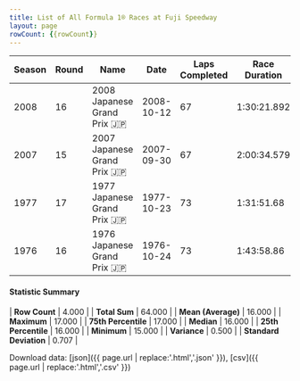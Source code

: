 ```yaml
---
title: List of All Formula 1® Races at Fuji Speedway
layout: page
rowCount: {{rowCount}}
---
```


| Season | Round | Name | Date | Laps Completed | Race Duration | Winning Driver | Winning Constructor |
|--|--|--|--|--|--|--|--|
| 2008 | 16 | 2008 Japanese Grand Prix 🇯🇵 | 2008-10-12 | 67 | 1:30:21.892 | Fernando Alonso 🇪🇸 | Renault 🇫🇷 |
| 2007 | 15 | 2007 Japanese Grand Prix 🇯🇵 | 2007-09-30 | 67 | 2:00:34.579 | Lewis Hamilton 🇬🇧 | McLaren 🇬🇧 |
| 1977 | 17 | 1977 Japanese Grand Prix 🇯🇵 | 1977-10-23 | 73 | 1:31:51.68 | James Hunt 🇬🇧 | McLaren 🇬🇧 |
| 1976 | 16 | 1976 Japanese Grand Prix 🇯🇵 | 1976-10-24 | 73 | 1:43:58.86 | Mario Andretti 🇺🇸 | Team Lotus 🇬🇧 |

#### Statistic Summary

| **Row Count** | 4.000 |
| **Total Sum** | 64.000 |
| **Mean (Average)** | 16.000 |
| **Maximum** | 17.000 |
| **75th Percentile** | 17.000 |
| **Median** | 16.000 |
| **25th Percentile** | 16.000 |
| **Minimum** | 15.000 |
| **Variance** | 0.500 |
| **Standard Deviation** | 0.707 |

Download data: [json]({{ page.url | replace:'.html','.json' }}), [csv]({{ page.url | replace:'.html','.csv' }})
